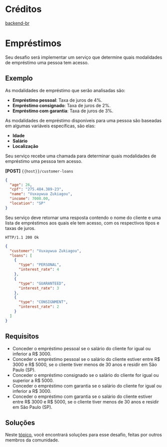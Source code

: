 # Créditos
[backend-br](https://github.com/backend-br/desafios)

# Empréstimos

Seu desafio será implementar um serviço que determine quais modalidades de empréstimo uma pessoa tem acesso.

## Exemplo

As modalidades de empréstimo que serão analisadas são:

- **Empréstimo pessoal**: Taxa de juros de 4%.
- **Empréstimo consignado**: Taxa de juros de 2%.
- **Empréstimo com garantia**: Taxa de juros de 3%.

As modalidades de empréstimo disponíveis para uma pessoa são baseadas em algumas variáveis específicas, são elas:

- **Idade**
- **Salário**
- **Localização**

Seu serviço recebe uma chamada para determinar quais modalidades de empréstimo uma pessoa tem acesso.

**[POST]** `{{host}}/customer-loans`

```json
{
  "age": 26,
  "cpf": "275.484.389-23",
  "name": "Vuxaywua Zukiagou",
  "income": 7000.00,
  "location": "SP"
}
```

Seu serviço deve retornar uma resposta contendo o nome do cliente e uma lista de empréstimos aos quais ele tem acesso,
com os respectivos tipos e taxas de juros.

```
HTTP/1.1 200 Ok
```

```json
{
  "customer": "Vuxaywua Zukiagou",
  "loans": [
    {
      "type": "PERSONAL",
      "interest_rate": 4
    },
    {
      "type": "GUARANTEED",
      "interest_rate": 3
    },
    {
      "type": "CONSIGNMENT",
      "interest_rate": 2
    }
  ]
}
```

## Requisitos

- Conceder o empréstimo pessoal se o salário do cliente for igual ou inferior a R$ 3000.
- Conceder o empréstimo pessoal se o salário do cliente estiver entre R$ 3000 e R$ 5000, se o cliente tiver menos de 30
  anos e residir em São Paulo (SP).
- Conceder o empréstimo consignado se o salário do cliente for igual ou superior a R$ 5000.
- Conceder o empréstimo com garantia se o salário do cliente for igual ou inferior a R$ 3000.
- Conceder o empréstimo com garantia se o salário do cliente estiver entre R$ 3000 e R$ 5000, se o cliente tiver
  menos de 30 anos e residir em São Paulo (SP).

## Soluções

Neste [tópico](SOLUTIONS.md), você encontrará soluções para esse desafio, feitas por outros membros da comunidade.